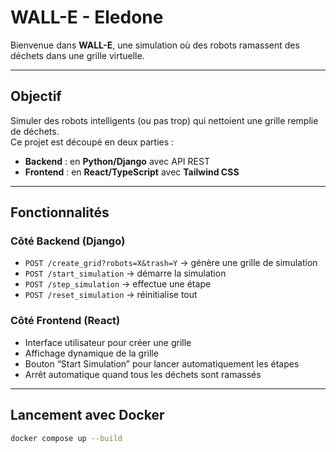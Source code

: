 # WALL-E - Eledone

Bienvenue dans **WALL-E**, une simulation où des robots ramassent des déchets dans une grille virtuelle.  

---

## Objectif

Simuler des robots intelligents (ou pas trop) qui nettoient une grille remplie de déchets.  
Ce projet est découpé en deux parties :

- **Backend** : en **Python/Django** avec API REST
- **Frontend** : en **React/TypeScript** avec **Tailwind CSS**

---

## Fonctionnalités

### Côté Backend (Django)
- `POST /create_grid?robots=X&trash=Y` → génère une grille de simulation
- `POST /start_simulation` → démarre la simulation
- `POST /step_simulation` → effectue une étape
- `POST /reset_simulation` → réinitialise tout

### Côté Frontend (React)
- Interface utilisateur pour créer une grille
- Affichage dynamique de la grille
- Bouton “Start Simulation” pour lancer automatiquement les étapes
- Arrêt automatique quand tous les déchets sont ramassés

---

## Lancement avec Docker

```bash
docker compose up --build
